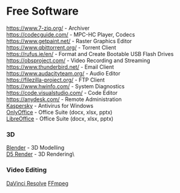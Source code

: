# Free Software

https://www.7-zip.org/ - Archiver\
https://codecguide.com/ - MPC-HC Player, Codecs\
https://www.getpaint.net/ - Raster Graphics Editor\
https://www.qbittorrent.org/ - Torrent Client\
https://rufus.ie/en/ - Format and Create Bootable USB Flash Drives\
https://obsproject.com/ - Video Recording and Streaming\
https://www.thunderbird.net/ - Email Client\
https://www.audacityteam.org/ - Audio Editor\
https://filezilla-project.org/ - FTP Client\
https://www.hwinfo.com/ - System Diagnostics\
https://code.visualstudio.com/ - Code Editor\
https://anydesk.com/ - Remote Administration\
[Kaspersky](https://www.kaspersky.com/downloads/free-antivirus) - Antivirus for Windows\
[OnlyOffice](https://www.onlyoffice.com/download-desktop.aspx) - Office Suite (docx, xlsx, pptx)\
[LibreOffice](https://www.libreoffice.org/) - Office Suite (docx, xlsx, pptx)

### 3D
[Blender](https://www.blender.org/) - 3D Modelling\
[D5 Render](https://www.d5render.com/) - 3D Rendering\

### Video Editing
[DaVinci Resolve](https://www.blackmagicdesign.com/products/davinciresolve)
[FFmpeg](https://www.ffmpeg.org/)